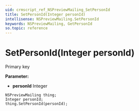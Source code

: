 ```yaml
---
uid: crmscript_ref_NSPreviewMailing_SetPersonId
title: SetPersonId(Integer personId)
intellisense: NSPreviewMailing.SetPersonId
keywords: NSPreviewMailing, GetPersonId
so.topic: reference
---
```


# SetPersonId(Integer personId)

Primary key

**Parameter:** 
 - **personId** Integer

```crmscript
NSPreviewMailing thing;
Integer personId;
thing.SetPersonId(personId);
```


